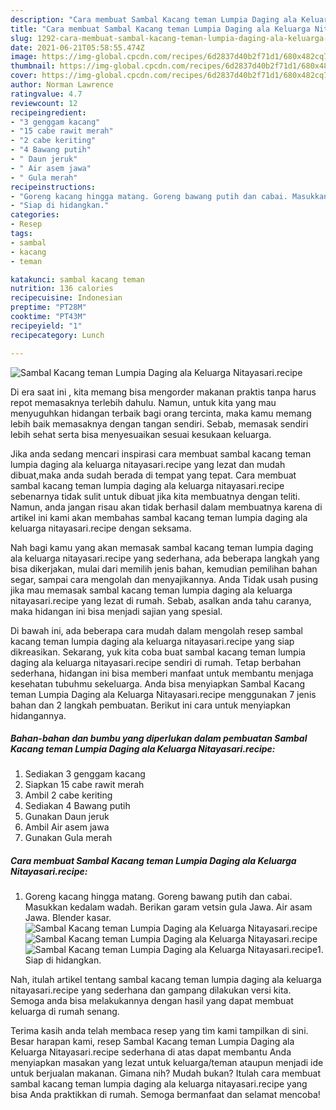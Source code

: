 ```yaml
---
description: "Cara membuat Sambal Kacang teman Lumpia Daging ala Keluarga Nitayasari.recipe yang nikmat dan Mudah Dibuat"
title: "Cara membuat Sambal Kacang teman Lumpia Daging ala Keluarga Nitayasari.recipe yang nikmat dan Mudah Dibuat"
slug: 1292-cara-membuat-sambal-kacang-teman-lumpia-daging-ala-keluarga-nitayasarirecipe-yang-nikmat-dan-mudah-dibuat
date: 2021-06-21T05:58:55.474Z
image: https://img-global.cpcdn.com/recipes/6d2837d40b2f71d1/680x482cq70/sambal-kacang-teman-lumpia-daging-ala-keluarga-nitayasarirecipe-foto-resep-utama.jpg
thumbnail: https://img-global.cpcdn.com/recipes/6d2837d40b2f71d1/680x482cq70/sambal-kacang-teman-lumpia-daging-ala-keluarga-nitayasarirecipe-foto-resep-utama.jpg
cover: https://img-global.cpcdn.com/recipes/6d2837d40b2f71d1/680x482cq70/sambal-kacang-teman-lumpia-daging-ala-keluarga-nitayasarirecipe-foto-resep-utama.jpg
author: Norman Lawrence
ratingvalue: 4.7
reviewcount: 12
recipeingredient:
- "3 genggam kacang"
- "15 cabe rawit merah"
- "2 cabe keriting"
- "4 Bawang putih"
- " Daun jeruk"
- " Air asem jawa"
- " Gula merah"
recipeinstructions:
- "Goreng kacang hingga matang. Goreng bawang putih dan cabai. Masukkan kedalam wadah. Berikan garam vetsin gula Jawa. Air asam Jawa. Blender kasar."
- "Siap di hidangkan."
categories:
- Resep
tags:
- sambal
- kacang
- teman

katakunci: sambal kacang teman 
nutrition: 136 calories
recipecuisine: Indonesian
preptime: "PT28M"
cooktime: "PT43M"
recipeyield: "1"
recipecategory: Lunch

---
```



![Sambal Kacang teman Lumpia Daging ala Keluarga Nitayasari.recipe](https://img-global.cpcdn.com/recipes/6d2837d40b2f71d1/680x482cq70/sambal-kacang-teman-lumpia-daging-ala-keluarga-nitayasarirecipe-foto-resep-utama.jpg)

Di era  saat ini , kita memang bisa mengorder makanan praktis tanpa harus repot memasaknya terlebih dahulu. Namun, untuk kita yang mau menyuguhkan hidangan terbaik bagi orang tercinta, maka kamu memang lebih baik memasaknya dengan tangan sendiri. Sebab, memasak sendiri lebih sehat serta bisa menyesuaikan sesuai kesukaan keluarga.

Jika anda sedang mencari inspirasi cara membuat sambal kacang teman lumpia daging ala keluarga nitayasari.recipe yang lezat dan mudah dibuat,maka anda sudah berada di tempat yang tepat. Cara membuat sambal kacang teman lumpia daging ala keluarga nitayasari.recipe  sebenarnya tidak sulit untuk dibuat jika kita membuatnya dengan teliti. Namun, anda jangan risau akan tidak berhasil dalam membuatnya 
karena di artikel ini kami akan membahas sambal kacang teman lumpia daging ala keluarga nitayasari.recipe dengan seksama.  



Nah bagi kamu yang akan memasak sambal kacang teman lumpia daging ala keluarga nitayasari.recipe yang sederhana, ada beberapa langkah yang bisa dikerjakan, mulai dari memilih jenis bahan, kemudian pemilihan bahan segar, sampai cara mengolah dan menyajikannya. Anda Tidak usah pusing jika mau memasak sambal kacang teman lumpia daging ala keluarga nitayasari.recipe yang lezat di rumah. Sebab, asalkan anda  tahu caranya, maka hidangan ini bisa menjadi sajian yang spesial.

Di bawah ini, ada beberapa cara mudah dalam mengolah resep sambal kacang teman lumpia daging ala keluarga nitayasari.recipe yang siap dikreasikan. Sekarang, yuk kita coba buat sambal kacang teman lumpia daging ala keluarga nitayasari.recipe sendiri di rumah. Tetap berbahan sederhana, hidangan ini bisa memberi manfaat untuk membantu menjaga kesehatan tubuhmu sekeluarga. Anda bisa menyiapkan Sambal Kacang teman Lumpia Daging ala Keluarga Nitayasari.recipe menggunakan 7 jenis bahan dan 2 langkah pembuatan. Berikut ini cara untuk menyiapkan hidangannya.

<!--inarticleads1-->

##### Bahan-bahan dan bumbu yang diperlukan dalam pembuatan Sambal Kacang teman Lumpia Daging ala Keluarga Nitayasari.recipe:

1. Sediakan 3 genggam kacang
1. Siapkan 15 cabe rawit merah
1. Ambil 2 cabe keriting
1. Sediakan 4 Bawang putih
1. Gunakan  Daun jeruk
1. Ambil  Air asem jawa
1. Gunakan  Gula merah




<!--inarticleads2-->

##### Cara membuat Sambal Kacang teman Lumpia Daging ala Keluarga Nitayasari.recipe:

1. Goreng kacang hingga matang. Goreng bawang putih dan cabai. Masukkan kedalam wadah. Berikan garam vetsin gula Jawa. Air asam Jawa. Blender kasar.
<img src="https://img-global.cpcdn.com/steps/9372023f65bef3a8/160x128cq70/sambal-kacang-teman-lumpia-daging-ala-keluarga-nitayasarirecipe-langkah-memasak-1-foto.jpg" alt="Sambal Kacang teman Lumpia Daging ala Keluarga Nitayasari.recipe"><img src="https://img-global.cpcdn.com/steps/10417c7b8446f61a/160x128cq70/sambal-kacang-teman-lumpia-daging-ala-keluarga-nitayasarirecipe-langkah-memasak-1-foto.jpg" alt="Sambal Kacang teman Lumpia Daging ala Keluarga Nitayasari.recipe"><img src="https://img-global.cpcdn.com/steps/a53eca756053d830/160x128cq70/sambal-kacang-teman-lumpia-daging-ala-keluarga-nitayasarirecipe-langkah-memasak-1-foto.jpg" alt="Sambal Kacang teman Lumpia Daging ala Keluarga Nitayasari.recipe">1. Siap di hidangkan.




Nah, itulah artikel tentang  sambal kacang teman lumpia daging ala keluarga nitayasari.recipe  yang sederhana dan gampang dilakukan versi kita. Semoga anda bisa melakukannya dengan hasil yang dapat membuat keluarga di rumah senang. 

Terima kasih anda telah membaca resep yang tim kami tampilkan di sini. Besar harapan kami, resep  Sambal Kacang teman Lumpia Daging ala Keluarga Nitayasari.recipe sederhana di atas dapat membantu Anda menyiapkan masakan yang lezat untuk keluarga/teman ataupun menjadi ide untuk berjualan makanan. Gimana nih? Mudah bukan? Itulah cara membuat sambal kacang teman lumpia daging ala keluarga nitayasari.recipe yang bisa Anda praktikkan di rumah. Semoga bermanfaat dan selamat mencoba!

